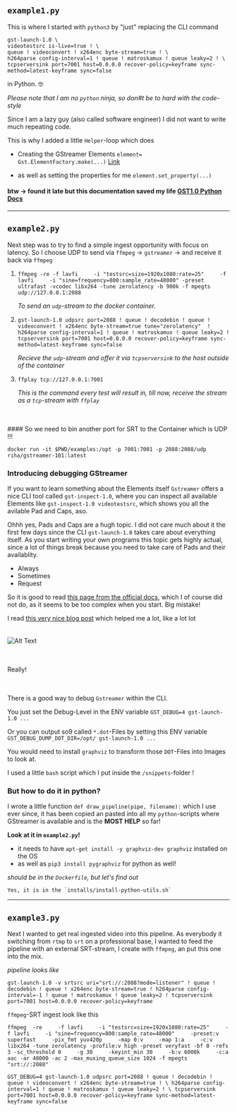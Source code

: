 

## `example1.py`

This is where I started with `python3` by "just" replacing the CLI command 

```
gst-launch-1.0 \
videotestsrc is-live=true ! \
queue ! videoconvert ! x264enc byte-stream=true ! \
h264parse config-interval=1 ! queue ! matroskamux ! queue leaky=2 ! \
tcpserversink port=7001 host=0.0.0.0 recover-policy=keyframe sync-method=latest-keyframe sync=false
```

in Python. 🤓

_Please note that I am no `python` ninja, so don#t be to hard with the code-style_

Since I am a lazy guy (also called software engineer) I did not want to write much repeating code.

This is why I added a little `Helper`-loop which does 

- Creating the GStreamer Elements `element= Gst.ElementFactory.make(...)` [Link](https://lazka.github.io/pgi-docs/#Gst-1.0/classes/ElementFactory.html#Gst.ElementFactory.make)

- as well as setting the properties for me `element.set_property(...)`

#### btw -> found it late but this documentation saved my life [GST1.0 Python Docs](https://lazka.github.io/pgi-docs/#Gst-1.0)

---

## `example2.py`

Next step was to try to find a simple ingest opportunity with focus on latency.
So I choose UDP to send via `ffmpeg` -> `gstreamer` -> and receive it back via `ffmpeg`

1. `ffmpeg -re -f lavfi     -i "testsrc=size=1920x1080:rate=25"     -f lavfi     -i "sine=frequency=800:sample_rate=48000" -preset ultrafast -vcodec libx264 -tune zerolatency -b 900k -f mpegts udp://127.0.0.1:2088` 

    _To send an `udp`-stream to the docker container._

2. `gst-launch-1.0 udpsrc port=2088 ! queue ! decodebin ! queue ! videoconvert ! x264enc byte-stream=true tune="zerolatency"  ! h264parse config-interval=1 ! queue ! matroskamux ! queue leaky=2 ! tcpserversink port=7001 host=0.0.0.0 recover-policy=keyframe sync-method=latest-keyframe sync=false`

    _Recieve the `udp`-stream and offer it via `tcpserversink` to the host outside of the container_

3. `ffplay tcp://127.0.0.1:7001`

    _This is the command every test will result in, till now, receive the stream as a `tcp`-stream with `ffplay`_
<br>
<br>
#### So we need to bin another port for SRT to the Container which is UDP !!!

`docker run -it $PWD/examples:/opt -p 7001:7001 -p 2088:2088/udp riha/gstreamer-101:latest`

### Introducing debugging GStreamer

If you want to learn something about the Elements itself `Gstreamer` offers a nice CLI tool called `gst-inspect-1.0`, where you can inspect all available Elements like `gst-inspect-1.0 videotestsrc`, which shows you all the avilable Pad and Caps, aso.

Ohhh yes, Pads and Caps are a hugh topic.
I did not care much about it the first few days since the CLI `gst-launch-1.0` takes care about everything itself.
As you start writing your own programs this topic gets highly actual, since a lot of things break because you need to take care of Pads and their availablity.

- Always
- Sometimes
- Request

So it is good to read [this page from the official docs](https://gstreamer.freedesktop.org/documentation/application-development/basics/pads.html), which I of course did not do, as it seems to be too complex when you start. Big mistake!

I read [this very nice blog post](http://lifestyletransfer.com/how-to-write-gstreamer-plugin-with-python/) which helped me a lot, like a lot lot
<br>
<br>
<br>
![Alt Text](https://media.giphy.com/media/wi8Ez1mwRcKGI/giphy.gif)

<br>
<br>
Really!
<br>
<br>
<br>

There is a good way to debug `Gstreamer` within the CLI.

You just set the Debug-Level in the ENV variable `GST_DEBUG=4 gst-launch-1.0 ...`

Or you can output so9 called `*.dot`-Files by setting this ENV variable `GST_DEBUG_DUMP_DOT_DIR=/opt/ gst-launch-1.0 ...`

You would need to install `graphviz` to transform those `DOT`-Files into Images to look at.

I used a little `bash` script which I put inside the `/snippets`-folder !

### But how to do it in python?

I wrote a little function `def draw_pipeline(pipe, filename):` which I use ever since, it has been copied an pasted into all my `python`-scripts where GStreamer is available and is the **MOST HELP** so far!

**Look at it in `example2.py`!**

- it needs to have `apt-get install -y graphviz-dev graphviz` installed on the OS
- as well as `pip3 install pygraphviz` for python as well!

_should be in the `Dockerfile`, but let's find out_
```
Yes, it is in the `installs/install-python-utils.sh`
```

---

## `example3.py`

Next I wanted to get real ingested video into this pipeline. As everybody it switching from `rtmp` to `srt` on a professional base, I wanted to feed the pipeline with an external SRT-stream, I create with `ffmpeg`, an put this one into the mix.

_pipeline looks like_

```
gst-launch-1.0 -v srtsrc uri="srt://:2088?mode=listener" ! queue ! decodebin ! queue ! x264enc byte-stream=true ! h264parse config-interval=-1 ! queue ! matroskamux ! queue leaky=2 ! tcpserversink port=7001 host=0.0.0.0 recover-policy=keyframe
```

`ffmpeg`-SRT ingest look like this

```
ffmpeg  -re     -f lavfi     -i "testsrc=size=1920x1080:rate=25"     -f lavfi     -i "sine=frequency=800:sample_rate=48000"     -preset:v superfast     -pix_fmt yuv420p     -map 0:v     -map 1:a     -c:v libx264 -tune zerolatency -profile:v high -preset veryfast -bf 0 -refs 3 -sc_threshold 0     -g 30     -keyint_min 30     -b:v 6000k     -c:a aac -ar 48000 -ac 2 -max_muxing_queue_size 1024 -f mpegts "srt://:2088"
```



`GST_DEBUG=4 gst-launch-1.0 udpsrc port=2088 ! queue ! decodebin ! queue ! videoconvert ! x264enc byte-stream=true ! \
h264parse config-interval=1 ! queue ! matroskamux ! queue leaky=2 ! \
tcpserversink port=7001 host=0.0.0.0 recover-policy=keyframe sync-method=latest-keyframe sync=false`
